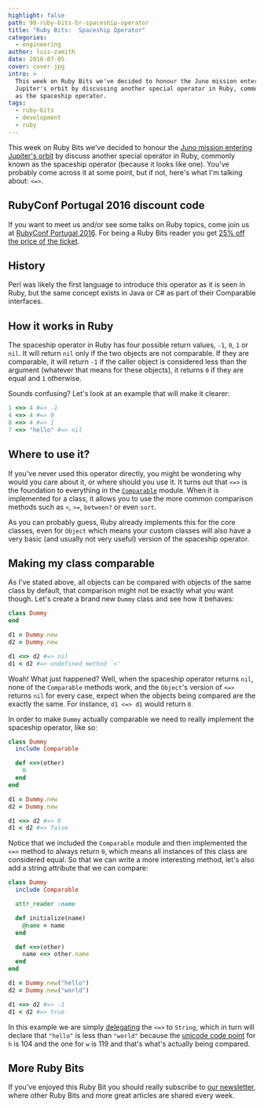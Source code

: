 ```yaml
---
highlight: false
path: 90-ruby-bits-br-spaceship-operator
title: "Ruby Bits:  Spaceship Operator"
categories:
  - engineering
author: luis-zamith
date: 2016-07-05
cover: cover.jpg
intro: >
  This week on Ruby Bits we've decided to honour the Juno mission entering
  Jupiter's orbit by discussing another special operator in Ruby, commonly known
  as the spaceship operator.
tags:
  - ruby-bits
  - development
  - ruby
---
```


This week on Ruby Bits we've decided to honour the [Juno mission entering
Jupiter's orbit](https://www.nasa.gov/mission_pages/juno/main/) by discuss
another special operator in Ruby, commonly known as the spaceship operator
(because it looks like one). You've probably come across it at some point, but
if not, here's what I'm talking about: `<=>`.

## RubyConf Portugal 2016 discount code

If you want to meet us and/or see some talks on Ruby topics, come join us at
[RubyConf Portugal 2016](http://rubyconf.pt/). For being a Ruby Bits reader you get [25% off the price of the
ticket](https://ti.to/subvisual/rubyconfpt-2016/discount/good-reader-spaceship).

## History

Perl was likely the first language to introduce this operator as it is seen in
Ruby, but the same concept exists in Java or C# as part of their Comparable
interfaces.

## How it works in Ruby

The spaceship operator in Ruby has four possible return values, `-1`, `0`, `1`
or `nil`. It will return `nil` only if the two objects are not comparable. If
they are comparable, it will return `-1` if the caller object is considered less
than the argument (whatever that means for these objects), it returns `0` if
they are equal and `1` otherwise.

Sounds confusing? Let's look at an example that will make it clearer:

```ruby
1 <=> 4 #=> -1
4 <=> 4 #=> 0
8 <=> 4 #=> 1
7 <=> "hello" #=> nil
```

## Where to use it?

If you've never used this operator directly, you might be wondering why would
you care about it, or where should you use it. It turns out that `<=>` is the
foundation to everything in the [`Comparable`](http://ruby-doc.org/core-2.3.1/Comparable.html)
module. When it is implemented for a class, it allows you to use the more common
comparison methods such as `<`, `>=`, `between?` or even `sort`.

As you can probably guess, Ruby already implements this for the core classes,
even for `Object` which means your custom classes will also have a very basic
(and usually not very useful) version of the spaceship operator.

## Making my class comparable

As I've stated above, all objects can be compared with objects of the same class
by default, that comparison might not be exactly what you want though. Let's
create a brand new `Dummy` class and see how it behaves:

```ruby
class Dummy
end

d1 = Dummy.new
d2 = Dummy.new

d1 <=> d2 #=> nil
d1 < d2 #=> undefined method `<'
```

Woah! What just happened? Well, when the spaceship operator returns `nil`, none
of the `Comparable` methods work, and the `Object`'s version of `<=>` returns
`nil` for every case, expect when the objects being compared are the exactly the same.
For instance, `d1 <=> d1` would return `0`.

In order to make `Dummy` actually comparable we need to really implement the
spaceship operator, like so:

```ruby
class Dummy
  include Comparable

  def <=>(other)
    0
  end
end

d1 = Dummy.new
d2 = Dummy.new

d1 <=> d2 #=> 0
d1 < d2 #=> false
```

Notice that we included the `Comparable` module and then implemented the `<=>`
method to always return `0`, which means all instances of this class are
considered equal. So that we can write a more interesting method, let's also add
a string attribute that we can compare:

```ruby
class Dummy
  include Comparable

  attr_reader :name

  def initialize(name)
    @name = name
  end

  def <=>(other)
    name <=> other.name
  end
end

d1 = Dummy.new("hello")
d2 = Dummy.new("world")

d1 <=> d2 #=> -1
d1 < d2 #=> true
```

In this example we are simply [delegating](https://subvisual.co/blog/posts/80-ruby-bits-delegation)
the `<=>` to `String`, which in turn will declare that `"hello"` is less than
`"world"` because the [unicode code point](https://en.wikipedia.org/wiki/Code_point) for `h` is 104 and the one for `w` is 119 and that's what's actually being compared.

## More Ruby Bits

If you've enjoyed this Ruby Bit you should really subscribe to [our
newsletter](https://subvisual.co/newsletter/), where other Ruby Bits and more
great articles are shared every week.

